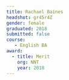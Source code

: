 ```yaml
---
title: Rachael Baines
headshot: gr45r4Z
gender: female
graduated: 2018
submitted: false
course:
   - English BA
award:
  - title: Merit
    org: NNT
    year: 2018
---
```

